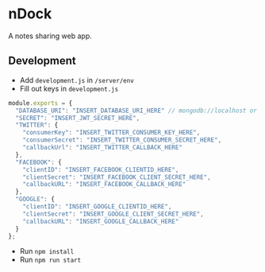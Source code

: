 # nDock
A notes sharing web app.

## Development
- Add `development.js` in `/server/env`
- Fill out keys in `development.js`

```js
module.exports = {
  "DATABASE_URI": "INSERT_DATABASE_URI_HERE" // mongodb://localhost or mlab uri,
  "SECRET": "INSERT_JWT_SECRET_HERE",
  "TWITTER": {
    "consumerKey": "INSERT_TWITTER_CONSUMER_KEY_HERE",
    "consumerSecret": "INSERT_TWITTER_CONSUMER_SECRET_HERE",
    "callbackUrl": "INSERT_TWITTER_CALLBACK_HERE"
  },
  "FACEBOOK": {
    "clientID": "INSERT_FACEBOOK_CLIENTID_HERE",
    "clientSecret": "INSERT_FACEBOOK_CLIENT_SECRET_HERE",
    "callbackURL": "INSERT_FACEBOOK_CALLBACK_HERE"
  },
  "GOOGLE": {
    "clientID": "INSERT_GOOGLE_CLIENTID_HERE",
    "clientSecret": "INSERT_GOOGLE_CLIENT_SECRET_HERE",
    "callbackURL": "INSERT_GOOGLE_CALLBACK_HERE"
  }
};
```

- Run `npm install`
- Run `npm run start`